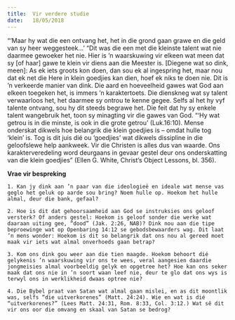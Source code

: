 ```yaml
---
title:  Vir verdere studie
date:   18/05/2018
---
```


“‘Maar hy wat die een ontvang het, het in die grond gaan grawe en die geld van sy heer weggesteek…’ “Dit was die een met die kleinste talent wat nie daarmee gewoeker het nie. Hier is ’n waarskuwing vir elkeen wat meen dat sy [of haar] gawe te klein vir diens aan die Meester is. [Diegene wat so dink, meen]: As ek iets groots kon doen, dan sou ek al ingespring het, maar nou dat ek net die Here in klein goedjies kan dien, hoef ek niks te doen nie. Dit is ’n verkeerde manier van dink. Die aard en hoeveelheid gawes wat God aan elkeen toegeken het, is immers ’n karaktertoets. Die dienskneg wat sy talent verwaarloos het, het daarmee sy ontrou te kenne gegee. Selfs al het hy vyf talente ontvang, sou hy dit steeds begrawe het. Die feit dat hy sy enkele talent wangebruik het, toon sy minagting vir die gawes van God. “‘Hy wat getrou is in die minste, is ook in die grote getrou’ (Luk.16:10). Mense onderskat dikwels hoe belangrik die klein goedjies is – omdat hulle tog ‘klein’ is. Tog is dit juis dié ou ‘goedjies’ wat dikwels dissipline in die geloofslewe help aankweek. Vir die Christen is alles dus van waarde. Ons karakterveredeling word deurgaans in gevaar gestel deur ons onderskatting van die klein goedjies” (Ellen G. White, Christ’s Object Lessons, bl. 356). 

**Vrae vir bespreking** 

`1. Kan jy dink aan ’n paar van die ideologieë en ideale wat mense vas geglo het geluk op aarde sou bring? Noem hulle op. Hoekom het hulle almal, deur die bank, gefaal?`

`2. Hoe is dit dat gehoorsaamheid aan God se instruksies ons geloof versterk? Of anders gestel: Hoekom is geloof sonder die werke wat daaraan uiting gee, “dood” (Jak. 2:26, NAB)? Dink nou aan die tipe beproewinge wat op Openbaring 14:12 se gebodsbewaarders wag. Dit laat ’n mens wonder: Hoekom is dit so belangrik dat ons nou al gereed moet maak vir iets wat almal onverhoeds gaan betrap?`

`3. Kom ons dink gou weer aan die tien maagde. Hoekom behoort dié gelykenis ’n waarskuwing vir ons te wees, veral aangesien daardie jongmeisies almal voorbeeldig gelyk en opgetree het? Hoe kan ons seker maak dat ons nie in ’n soort waan leef nie, deur te glo dat ons wys is terwyl ons in werklikheid dwaas optree nie?` 

`4. Die Bybel praat van Satan wat almal gaan mislei, en as dit moontlik was, selfs “die uitverkorenes” (Matt. 24:24). Wie en wat is dié “uitverkorenes?” (Lees Matt. 24:31, Rom. 8:33, Col. 3:12.) Wat sê dit vir ons oor die omvang en skaal van Satan se bedrog?`